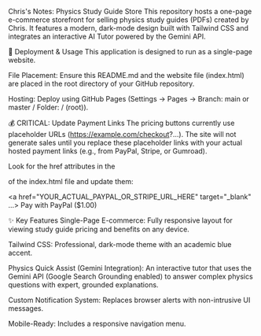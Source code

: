 Chris's Notes: Physics Study Guide Store
This repository hosts a one-page e-commerce storefront for selling physics study guides (PDFs) created by Chris. It features a modern, dark-mode design built with Tailwind CSS and integrates an interactive AI Tutor powered by the Gemini API.

🚀 Deployment & Usage
This application is designed to run as a single-page website.

File Placement: Ensure this README.md and the website file (index.html) are placed in the root directory of your GitHub repository.

Hosting: Deploy using GitHub Pages (Settings -> Pages -> Branch: main or master / Folder: / (root)).

💰 CRITICAL: Update Payment Links
The pricing buttons currently use placeholder URLs (https://example.com/checkout?...). The site will not generate sales until you replace these placeholder links with your actual hosted payment links (e.g., from PayPal, Stripe, or Gumroad).

Look for the href attributes in the <section id="pricing"> of the index.html file and update them:

<!-- Example of link to update: -->
<a href="YOUR_ACTUAL_PAYPAL_OR_STRIPE_URL_HERE" target="_blank" ...>
    Pay with PayPal ($1.00)
</a>

✨ Key Features
Single-Page E-commerce: Fully responsive layout for viewing study guide pricing and benefits on any device.

Tailwind CSS: Professional, dark-mode theme with an academic blue accent.

Physics Quick Assist (Gemini Integration): An interactive tutor that uses the Gemini API (Google Search Grounding enabled) to answer complex physics questions with expert, grounded explanations.

Custom Notification System: Replaces browser alerts with non-intrusive UI messages.

Mobile-Ready: Includes a responsive navigation menu.
